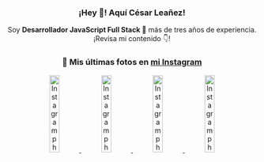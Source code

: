 <div align="center">

<h3>¡Hey 👋! Aquí César Leañez!</h3>

<p>Soy <strong>Desarrollador JavaScript Full Stack 🚀</strong> más de tres años de experiencia.<br />¡Revisa mi contenido 👇!</p>

### 📸 Mis últimas fotos en [mi Instagram](https://instagram.com/cesarsoftware.dev)


<a href='https://instagram.com/p/DKcTQWgxLum' target='_blank'>
  <img width='20%' src='https://instagram.frba4-3.fna.fbcdn.net/v/t51.2885-15/503849034_17919602952097059_4092165478866362923_n.jpg?stp=dst-jpg_e35_tt6&efg=eyJ2ZW5jb2RlX3RhZyI6IkZFRUQuaW1hZ2VfdXJsZ2VuLjE0NDB4MTQ0NS5zZHIuZjc1NzYxLmRlZmF1bHRfaW1hZ2UifQ&_nc_ht=instagram.frba4-3.fna.fbcdn.net&_nc_cat=103&_nc_oc=Q6cZ2QFeSRbSdi7w-BVGeOW9iuS1nENvyDicH2CdpniArUsKUafWGAoQI66K_JHJljjxBkw&_nc_ohc=FVwGHtWWP0UQ7kNvwEk-JWr&_nc_gid=LPeeChs3ko8YNMlBfodlVA&edm=ACWDqb8BAAAA&ccb=7-5&ig_cache_key=MzY0Njg3NDQ4NDgzMDY4MjAyMg%3D%3D.3-ccb7-5&oh=00_AfO3sZf1OI57n_dw810ixso0WVJKkHJg0ztOTw-yfS7i9Q&oe=68611AE5&_nc_sid=ee9879' alt='Instagram photo' />
</a>
<a href='https://instagram.com/p/DKcTCZnuO-S' target='_blank'>
  <img width='20%' src='https://instagram.frba4-3.fna.fbcdn.net/v/t51.2885-15/503168549_17919602796097059_3346483577265803486_n.jpg?stp=dst-jpg_e15_tt6&efg=eyJ2ZW5jb2RlX3RhZyI6IkNMSVBTLmltYWdlX3VybGdlbi4xOTE2eDEwNzguc2RyLmY3NTc2MS5kZWZhdWx0X2NvdmVyX2ZyYW1lIn0&_nc_ht=instagram.frba4-3.fna.fbcdn.net&_nc_cat=103&_nc_oc=Q6cZ2QFeSRbSdi7w-BVGeOW9iuS1nENvyDicH2CdpniArUsKUafWGAoQI66K_JHJljjxBkw&_nc_ohc=Oo39pCZ4Z2MQ7kNvwGKySCY&_nc_gid=LPeeChs3ko8YNMlBfodlVA&edm=ACWDqb8BAAAA&ccb=7-5&ig_cache_key=MzY0Njg3MzUyNjA5NTkwMDU2Mg%3D%3D.3-ccb7-5&oh=00_AfP0O-Vc2AbnDn_rVhZwnUCM5LZaArOLlj3QhMbzgBU72w&oe=6861085C&_nc_sid=ee9879' alt='Instagram photo' />
</a>
<a href='https://instagram.com/p/DIt9Oknp-PZ' target='_blank'>
  <img width='20%' src='https://instagram.frba4-3.fna.fbcdn.net/v/t51.2885-15/491444712_17914409433097059_55076089485466172_n.jpg?stp=dst-jpg_e35_tt6&efg=eyJ2ZW5jb2RlX3RhZyI6IkZFRUQuaW1hZ2VfdXJsZ2VuLjU1MngzNDEuc2RyLmY3NTc2MS5kZWZhdWx0X2ltYWdlIn0&_nc_ht=instagram.frba4-3.fna.fbcdn.net&_nc_cat=103&_nc_oc=Q6cZ2QFeSRbSdi7w-BVGeOW9iuS1nENvyDicH2CdpniArUsKUafWGAoQI66K_JHJljjxBkw&_nc_ohc=KXZ_7NI3Bh0Q7kNvwH6aL79&_nc_gid=LPeeChs3ko8YNMlBfodlVA&edm=ACWDqb8BAAAA&ccb=7-5&ig_cache_key=MzYxNTgxNTM1ODA3ODI0Nzg5Nw%3D%3D.3-ccb7-5&oh=00_AfM69bAEN0Px8EGWq2DBDUPc1NYZPbTjs8kuEl7WIfkifA&oe=68610EEB&_nc_sid=ee9879' alt='Instagram photo' />
</a>
<a href='https://instagram.com/p/DICt8_ruj1K' target='_blank'>
  <img width='20%' src='https://instagram.frba4-3.fna.fbcdn.net/v/t51.2885-15/487811720_2261442050918393_7784971145546330846_n.jpg?stp=dst-jpg_e15_tt6&efg=eyJ2ZW5jb2RlX3RhZyI6IkNMSVBTLmltYWdlX3VybGdlbi42NDB4MTE1Ni5zZHIuZjcxODc4LmRlZmF1bHRfY292ZXJfZnJhbWUifQ&_nc_ht=instagram.frba4-3.fna.fbcdn.net&_nc_cat=105&_nc_oc=Q6cZ2QFeSRbSdi7w-BVGeOW9iuS1nENvyDicH2CdpniArUsKUafWGAoQI66K_JHJljjxBkw&_nc_ohc=1kpL7HD-sdwQ7kNvwFV7e2W&_nc_gid=LPeeChs3ko8YNMlBfodlVA&edm=ACWDqb8BAAAA&ccb=7-5&ig_cache_key=MzYwMzY0NDc1NTQ5MDc4MjUzOA%3D%3D.3-ccb7-5&oh=00_AfO5vXKxo9oNwgtRBWK_8L1VUz4aews0acvFHU7AD8ptaA&oe=686101E1&_nc_sid=ee9879' alt='Instagram photo' />
</a>

</div>
